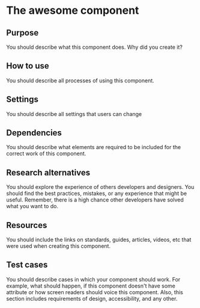 # The awesome component

## Purpose
You should describe what this component does. Why did you create it? 

## How to use
You should describe all processes of using this component.

## Settings
You should describe all settings that users can change

## Dependencies
You should describe what elements are required to be included for the correct work of this component.

## Research alternatives
You should explore the experience of others developers and designers. You should find the best practices, mistakes, or any experience that might be useful. Remember, there is a high chance other developers have solved what you want to do.

## Resources
You should include the links on standards, guides, articles, videos, etc that were used when creating this component.

## Test cases
You should describe cases in which your component should work. For example, what should happen, if this component doesn't have some attribute or how screen readers should voice this component. Also, this section includes requirements of design, accessibility, and any other.
